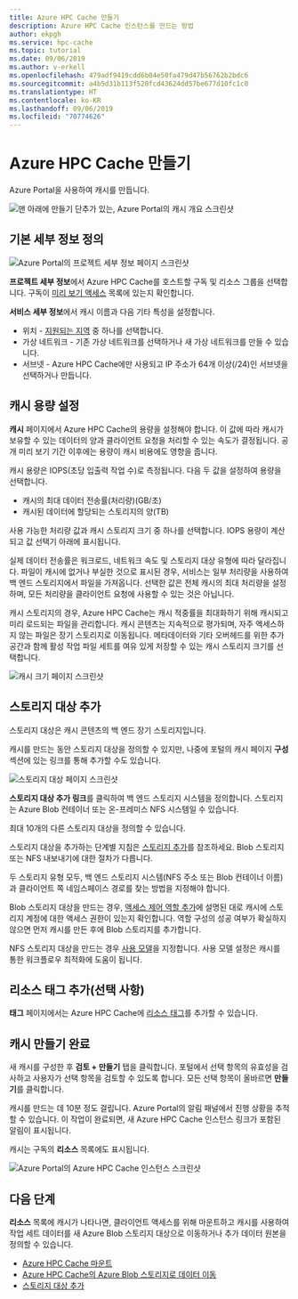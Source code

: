 ```yaml
---
title: Azure HPC Cache 만들기
description: Azure HPC Cache 인스턴스를 만드는 방법
author: ekpgh
ms.service: hpc-cache
ms.topic: tutorial
ms.date: 09/06/2019
ms.author: v-erkell
ms.openlocfilehash: 479adf9419cdd6b04e50fa479d47b56762b2bdc6
ms.sourcegitcommit: a4b5d31b113f520fcd43624dd57be677d10fc1c0
ms.translationtype: HT
ms.contentlocale: ko-KR
ms.lasthandoff: 09/06/2019
ms.locfileid: "70774626"
---
```

# <a name="create-an-azure-hpc-cache"></a>Azure HPC Cache 만들기

Azure Portal을 사용하여 캐시를 만듭니다.

![맨 아래에 만들기 단추가 있는, Azure Portal의 캐시 개요 스크린샷](media/hpc-cache-home-page.png)

## <a name="define-basic-details"></a>기본 세부 정보 정의

![Azure Portal의 프로젝트 세부 정보 페이지 스크린샷](media/create-1.png)

**프로젝트 세부 정보**에서 Azure HPC Cache를 호스트할 구독 및 리소스 그룹을 선택합니다. 구독이 [미리 보기 액세스](hpc-cache-prereqs.md#azure-subscription) 목록에 있는지 확인합니다.

**서비스 세부 정보**에서 캐시 이름과 다음 기타 특성을 설정합니다.

* 위치 - [지원되는 지역](hpc-cache-overview.md#region-availability) 중 하나를 선택합니다.
* 가상 네트워크 - 기존 가상 네트워크를 선택하거나 새 가상 네트워크를 만들 수 있습니다.
* 서브넷 - Azure HPC Cache에만 사용되고 IP 주소가 64개 이상(/24)인 서브넷을 선택하거나 만듭니다.

## <a name="set-cache-capacity"></a>캐시 용량 설정
<!-- change link in GUI -->

**캐시** 페이지에서 Azure HPC Cache의 용량을 설정해야 합니다. 이 값에 따라 캐시가 보유할 수 있는 데이터의 양과 클라이언트 요청을 처리할 수 있는 속도가 결정됩니다. 공개 미리 보기 기간 이후에는 용량이 캐시 비용에도 영향을 줍니다.

캐시 용량은 IOPS(초당 입출력 작업 수)로 측정됩니다. 다음 두 값을 설정하여 용량을 선택합니다.

* 캐시의 최대 데이터 전송률(처리량)(GB/초)
* 캐시된 데이터에 할당되는 스토리지의 양(TB)

사용 가능한 처리량 값과 캐시 스토리지 크기 중 하나를 선택합니다. IOPS 용량이 계산되고 값 선택기 아래에 표시됩니다.

실제 데이터 전송률은 워크로드, 네트워크 속도 및 스토리지 대상 유형에 따라 달라집니다. 파일이 캐시에 없거나 부실한 것으로 표시된 경우, 서비스는 일부 처리량을 사용하여 백 엔드 스토리지에서 파일을 가져옵니다. 선택한 값은 전체 캐시의 최대 처리량을 설정하며, 모든 처리량을 클라이언트 요청에 사용할 수 있는 것은 아닙니다.

캐시 스토리지의 경우, Azure HPC Cache는 캐시 적중률을 최대화하기 위해 캐시되고 미리 로드되는 파일을 관리합니다. 캐시 콘텐츠는 지속적으로 평가되며, 자주 액세스하지 않는 파일은 장기 스토리지로 이동됩니다. 메타데이터와 기타 오버헤드를 위한 추가 공간과 함께 활성 작업 파일 세트를 여유 있게 저장할 수 있는 캐시 스토리지 크기를 선택합니다.

![캐시 크기 페이지 스크린샷](media/create-cache-iops.png)

## <a name="add-storage-targets"></a>스토리지 대상 추가

스토리지 대상은 캐시 콘텐츠의 백 엔드 장기 스토리지입니다.

캐시를 만드는 동안 스토리지 대상을 정의할 수 있지만, 나중에 포털의 캐시 페이지 **구성** 섹션에 있는 링크를 통해 추가할 수도 있습니다.

![스토리지 대상 페이지 스크린샷](media/create-targets.png)

**스토리지 대상 추가 링크**를 클릭하여 백 엔드 스토리지 시스템을 정의합니다. 스토리지는 Azure Blob 컨테이너 또는 온-프레미스 NFS 시스템일 수 있습니다.

최대 10개의 다른 스토리지 대상을 정의할 수 있습니다.

스토리지 대상을 추가하는 단계별 지침은 [스토리지 추가](hpc-cache-add-storage.md)를 참조하세요. Blob 스토리지 또는 NFS 내보내기에 대한 절차가 다릅니다.

두 스토리지 유형 모두, 백 엔드 스토리지 시스템(NFS 주소 또는 Blob 컨테이너 이름)과 클라이언트 쪽 네임스페이스 경로를 찾는 방법을 지정해야 합니다.

Blob 스토리지 대상을 만드는 경우, [액세스 제어 역할 추가](hpc-cache-add-storage.md#add-the-access-control-roles-to-your-account)에 설명된 대로 캐시에 스토리지 계정에 대한 액세스 권한이 있는지 확인합니다. 역할 구성의 성공 여부가 확실하지 않으면 먼저 캐시를 만든 후에 Blob 스토리지를 추가합니다.

NFS 스토리지 대상을 만드는 경우 [사용 모델](hpc-cache-add-storage.md#choose-a-usage-model)을 지정합니다. 사용 모델 설정은 캐시를 통한 워크플로우 최적화에 도움이 됩니다.

## <a name="add-resource-tags-optional"></a>리소스 태그 추가(선택 사항)

**태그** 페이지에서는 Azure HPC Cache에 [리소스 태그](https://go.microsoft.com/fwlink/?linkid=873112)를 추가할 수 있습니다. 

## <a name="finish-creating-the-cache"></a>캐시 만들기 완료

새 캐시를 구성한 후 **검토 + 만들기** 탭을 클릭합니다. 포털에서 선택 항목의 유효성을 검사하고 사용자가 선택 항목을 검토할 수 있도록 합니다. 모든 선택 항목이 올바르면 **만들기**를 클릭합니다. 

캐시를 만드는 데 10분 정도 걸립니다. Azure Portal의 알림 패널에서 진행 상황을 추적할 수 있습니다. 이 작업이 완료되면, 새 Azure HPC Cache 인스턴스 링크가 포함된 알림이 표시됩니다. 

캐시는 구독의 **리소스** 목록에도 표시됩니다. 

![Azure Portal의 Azure HPC Cache 인스턴스 스크린샷](media/finished-hpc-cache.png)

## <a name="next-steps"></a>다음 단계

**리소스** 목록에 캐시가 나타나면, 클라이언트 액세스를 위해 마운트하고 캐시를 사용하여 작업 세트 데이터를 새 Azure Blob 스토리지 대상으로 이동하거나 추가 데이터 원본을 정의할 수 있습니다.

* [Azure HPC Cache 마운트](hpc-cache-mount.md)
* [Azure HPC Cache의 Azure Blob 스토리지로 데이터 이동](hpc-cache-ingest.md)
* [스토리지 대상 추가](hpc-cache-add-storage.md)
